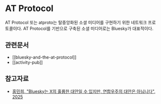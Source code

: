 # AT Protocol

AT Protocol 또는 atproto는 탈중앙화된 소셜 미디어를 구현하기 위한 네트워크 프로토콜이다. AT Protocol를 기반으로 구축된 소셜 미디어로는 Bluesky가 대표적이다.

## 관련문서

- [[bluesky-and-the-at-protocol]]
- [[activity-pub]]

## 참고자료

- [홍민희, "Bluesky는 X의 훌륭한 대안일 수 있지만, 연합우주의 대안은 아닙니다", 2025](https://hackers.pub/@hongminhee/2025/bluesky-a-good-alternative-to-x-not-to-the-fediverse)
